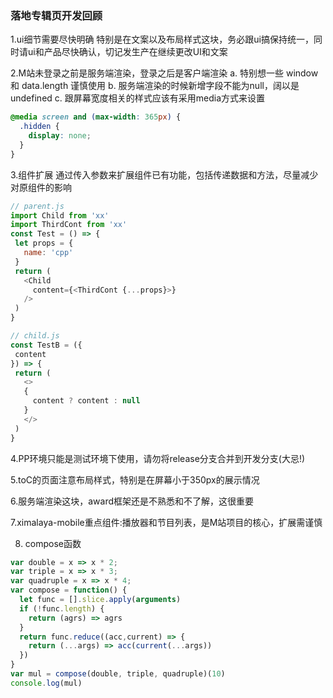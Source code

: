 <!--
 * @Author: Chendapeng
 * @Date: 2021-09-15 11:10:30
 * @LastEditors: Chendapeng
 * @LastEditTime: 2021-09-15 14:02:34
 * @Description: 专辑页总结问题
-->
### 落地专辑页开发回顾

1.ui细节需要尽快明确
特别是在文案以及布局样式这块，务必跟ui搞保持统一，同时请ui和产品尽快确认，切记发生产在继续更改UI和文案

2.M站未登录之前是服务端渲染，登录之后是客户端渲染
a. 特别想一些 window 和 data.length 谨慎使用
b. 服务端渲染的时候新增字段不能为null，阔以是undefined
c. 跟屏幕宽度相关的样式应该有采用media方式来设置
```css
@media screen and (max-width: 365px) {
  .hidden {
    display: none;
  }
}
```

3.组件扩展
通过传入参数来扩展组件已有功能，包括传递数据和方法，尽量减少对原组件的影响
 ```js
// parent.js
import Child from 'xx'
import ThirdCont from 'xx'
const Test = () => {
  let props = {
    name: 'cpp'
  }
  return (
    <Child
      content={<ThirdCont {...props}>}
    />
  )
}

// child.js
const TestB = ({
  content
}) => {
  return (
    <>
    {
      content ? content : null
    }
    </>
  )
}
 ```

4.PP环境只能是测试环境下使用，请勿将release分支合并到开发分支(大忌!)

5.toC的页面注意布局样式，特别是在屏幕小于350px的展示情况

6.服务端渲染这块，award框架还是不熟悉和不了解，这很重要

7.ximalaya-mobile重点组件:播放器和节目列表，是M站项目的核心，扩展需谨慎

8. compose函数
```js
var double = x => x * 2;
var triple = x => x * 3;
var quadruple = x => x * 4;
var compose = function() {
  let func = [].slice.apply(arguments)
  if (!func.length) {
    return (agrs) => agrs
  }
  return func.reduce((acc,current) => {
    return (...args) => acc(current(...args))
  })
}
var mul = compose(double, triple, quadruple)(10)
console.log(mul)
```